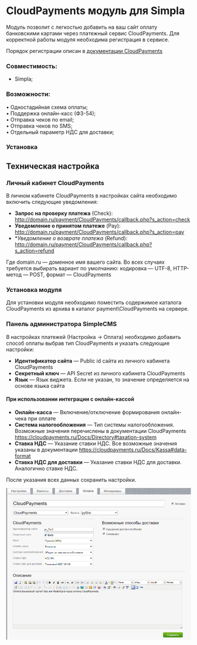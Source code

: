 # CloudPayments модуль для Simpla
Модуль позволит с легкостью добавить на ваш сайт оплату банковскими картами через платежный сервис CloudPayments. 
Для корректной работы модуля необходима регистрация в сервисе.

Порядок регистрации описан в [документации CloudPayments](https://cloudpayments.ru/Docs/Connect)

### Совместимость:
* Simpla;


### Возможности:  
• Одностадийная схема оплаты;  
• Поддержка онлайн-касс (ФЗ-54);  
• Отправка чеков по email;  
• Отправка чеков по SMS;  
• Отдельный параметр НДС для доставки;

### Установка

## Техническая настройка
### Личный кабинет CloudPayments
В личном кабинете CloudPayments в настройках сайта необходимо включить следующие уведомления:

* **Запрос на проверку платежа** (Сheck):\
http://domain.ru/payment/CloudPayments/callback.php?s_action=check
* **Уведомление о принятом платеже** (Pay):\
http://domain.ru/payment/CloudPayments/callback.php?s_action=pay
* **Уведомление о возврате платежа* (Refund):\
http://domain.ru/payment/CloudPayments/callback.php?s_action=refund

Где domain.ru — доменное имя вашего сайта. Во всех случаях требуется выбирать вариант по умолчанию: кодировка — UTF-8, HTTP-метод — POST, формат — CloudPayments

### Установка модуля
Для установки модуля необходимо поместить содержимое каталога CloudPayments из архива в каталог payment\CloudPayments на сервере.
  
### Панель администратора SimpleCMS
В настройках платежей (Настройка -> Оплата) необходимо добавить способ оплаты выбрав тип CloudPayments и указать следующие настройки:
* **Идентификатор сайта** — Public id сайта из личного кабинета CloudPayments
* **Секретный ключ** — API Secret из личного кабинета CloudPayments
* **Язык** — Язык виджета. Если не указан, то значение определяется на основе языка сайта

#### При использовании интеграции с онлайн-кассой
* **Онлайн-касса** — Включение/отключение формирования онлайн-чека при оплате
* **Система налогообложения** — Тип системы налогообложения. Возможные значения перечислены в документации CloudPayments https://cloudpayments.ru/Docs/Directory#taxation-system
* **Ставка НДС** — Указание ставки НДС. Все возможные значения указаны в документации https://cloudpayments.ru/Docs/Kassa#data-format
* **Ставка НДС для доставки** — Указание ставки НДС для доставки. Аналогично ставке НДС.

После указания всех данных сохранить настройки.

![Настройки CloudPayments в SimplaCMS](doc/img/simpla_settings.png)